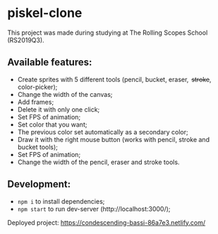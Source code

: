 # piskel-clone

This project was made during studying at The Rolling Scopes School (RS2019Q3).

## Available features:
- Create sprites with 5 different tools (pencil, bucket, eraser,  ~~stroke~~, color-picker);
- Change the width of the canvas;
- Add frames;
- Delete it with only one click;
- Set FPS of animation;
- Set color that you want;
- The previous color set automatically as a secondary color;
- Draw it with the right mouse button (works with pencil, stroke and bucket tools);
- Set FPS of animation;
- Change the width of the pencil, eraser and stroke tools.

## Development:
- `npm i` to install dependencies;
- `npm start` to run dev-server (http://localhost:3000/);

Deployed project: https://condescending-bassi-86a7e3.netlify.com/
